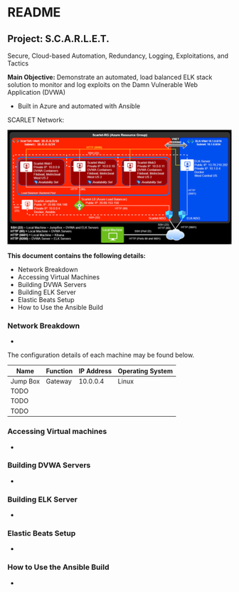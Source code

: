 # README
## **Project:** S.C.A.R.L.E.T.
Secure, Cloud-based Automation, Redundancy, Logging, Exploitations, and Tactics 

 **Main Objective:** Demonstrate an automated, load balanced ELK stack solution to monitor and log exploits on the Damn Vulnerable Web Application (DVWA)
   - Built in Azure and automated with Ansible

SCARLET Network:

![Link an image](https://raw.githubusercontent.com/DigitalHammer/Scarlet/main/network-diagram.png "Scarlet Network Diagram")

**This document contains the following details:**
- Network Breakdown
- Accessing Virtual Machines
- Building DVWA Servers
- Building ELK Server
- Elastic Beats Setup
- How to Use the Ansible Build

### Network Breakdown
- 

The configuration details of each machine may be found below.

| Name     | Function | IP Address | Operating System |
|----------|----------|------------|------------------|
| Jump Box | Gateway  | 10.0.0.4   | Linux            |
| TODO     |          |            |                  |
| TODO     |          |            |                  |
| TODO     |          |            |                  |

### Accessing Virtual machines
- 

### Building DVWA Servers
- 

### Building ELK Server
-

### Elastic Beats Setup
- 

### How to Use the Ansible Build
- 
  



